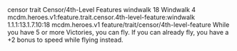<ability>
  <metadata>
    <class>censor</class>
    <feature_type>trait</feature_type>
    <file_dpath>Censor/4th-Level Features</file_dpath>
    <item_id>windwalk</item_id>
    <item_index>18</item_index>
    <item_name>Windwalk</item_name>
    <level>4</level>
    <scc>mcdm.heroes.v1:feature.trait.censor.4th-level-feature:windwalk</scc>
    <scdc>1.1.1:13.1.7.10:18</scdc>
    <source>mcdm.heroes.v1</source>
    <type>feature/trait/censor/4th-level-feature</type>
  </metadata>
  <effects>
    <effect type="mundane">While you have 5 or more Victories, you can fly. If you can already fly, you have a +2 bonus to speed while flying instead.</effect>
  </effects>
</ability>
